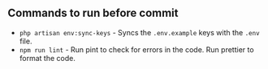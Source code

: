 ## Commands to run before commit

-   `php artisan env:sync-keys` - Syncs the `.env.example` keys with the `.env` file.
-   `npm run lint` - Run pint to check for errors in the code.  Run prettier to format the code.
